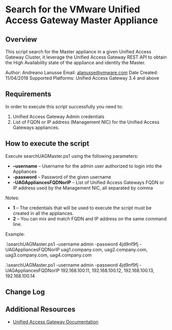 # Search for the VMware Unified Access Gateway Master Appliance

## Overview
<!-- Summary Start -->
This script search for the Master appliance in a given Unified Access Gateway Cluster,
it leverage the Unified Access Gateway REST API to obtain the High Availability state of the appliance and identity the Master.

Author:              Andreano Lanusse
Email:               alanusse@vmware.com
Date Created:        11/04/2018
Supported Platforms: Unified Access Gateway 3.4 and above 
<!-- Summary End -->

## Requirements
 
In order to execute this script successfully you need to:
1. Unified Access Gateway Admin credentials
2. List of FQDN or IP address (Management NIC) for the Unified Access Gateways appliances.

## How to execute the script

Execute searchUAGMaster.ps1 using the following parameters:

- **–username** – Username for the admin user authorized to login into the Appliances
- **-password** – Password of the given username
- **-UAGAppliancesFQDNorIP** – List of Unified Access Gateways FQDN or IP address used by the Management NIC, all separated by comma

Notes:

- **1** – The credentials that will be used to execute the script must be created in all the appliances.
- **2** – You can mix and match FQDN and IP address on the same command line.

Example:

.\searchUAGMaster.ps1 -username admin -password 4jd9nf9fj -UAGAppliancesFQDNorIP uag1.company.com, uag2.company.com, uag3.company.com, uag4.company.com

.\searchUAGMaster.ps1 -username admin -password 4jd9nf9fj -UAGAppliancesFQDNorIP 192.168.100.11, 192.168.100.12, 192.168.100.13, 192.168.100.14

## Change Log


## Additional Resources
* [Unified Access Gateway Documentation](https://docs.vmware.com/en/Unified-Access-Gateway/)
